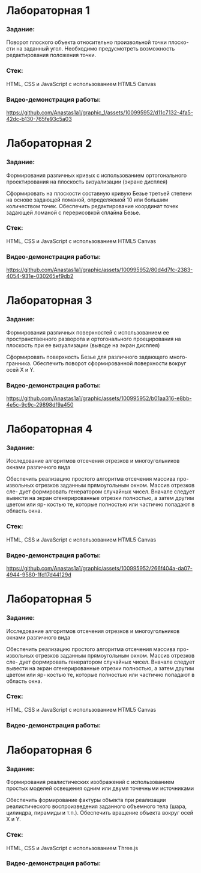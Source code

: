# Лабораторная 1
### Задание: 
Поворот плоского объекта относительно произвольной точки плоско- сти на заданный угол. Необходимо предусмотреть возможность редактирования положения точки.

### Cтек:
HTML, CSS и JavaScript с использованием HTML5 Canvas

### Видео-демонстрация работы:
https://github.com/Anastas1a1/graphic_1/assets/100995952/d11c7132-4fa5-42dc-b130-765fe93c5a03


# Лабораторная 2
### Задание: 
Формирования различных кривых с использованием ортогонального проектирования на плоскость визуализации (экране дисплея)

Сформировать на плоскости составную кривую Безье третьей степени на основе задающей ломаной, определяемой 10 или большим количеством точек. Обеспечить редактирование координат точек задающей ломаной с перерисовкой сплайна Безье.

### Cтек:
HTML, CSS и JavaScript с использованием HTML5 Canvas

### Видео-демонстрация работы:
https://github.com/Anastas1a1/graphic/assets/100995952/80d4d7fc-2383-4054-931e-030265ef9db2


# Лабораторная 3
### Задание: 
Формирования различных поверхностей с использованием ее пространственного разворота и ортогонального проецирования на плоскость при ее визуализации (выводе на экран дисплея)

Сформировать поверхность Безье для различного задающего много- гранника. Обеспечить поворот сформированной поверхности вокруг осей X и Y.

### Видео-демонстрация работы:
https://github.com/Anastas1a1/graphic/assets/100995952/b01aa316-e8bb-4e5c-9c9c-29898df9a450


# Лабораторная 4
### Задание:
Исследование алгоритмов отсечения отрезков и многоугольников окнами различного вида

Обеспечить реализацию простого алгоритма отсечения массива про- извольных отрезков заданным прямоугольным окном. Массив отрезков сле- дует формировать генератором случайных чисел. Вначале следует вывести на экран сгенерированные отрезки полностью, а затем другим цветом или яр- костью те, которые полностью или частично попадают в область окна.

### Cтек:
HTML, CSS и JavaScript с использованием HTML5 Canvas

### Видео-демонстрация работы:
https://github.com/Anastas1a1/graphic/assets/100995952/266f404a-da07-4944-9580-1fd17d44129d


# Лабораторная 5
### Задание:
Исследование алгоритмов отсечения отрезков и многоугольников окнами различного вида

Обеспечить реализацию простого алгоритма отсечения массива про- извольных отрезков заданным прямоугольным окном. Массив отрезков сле- дует формировать генератором случайных чисел. Вначале следует вывести на экран сгенерированные отрезки полностью, а затем другим цветом или яр- костью те, которые полностью или частично попадают в область окна.

### Cтек:
HTML, CSS и JavaScript с использованием HTML5 Canvas

### Видео-демонстрация работы:



# Лабораторная 6
### Задание:
Формирования реалистических изображений с использованием простых моделей освещения одним или двумя точечными источниками

Обеспечить формирование фактуры объекта при реализации реалистического воспроизведения заданного объемного тела (шара, цилиндра, пирамиды и т.п.). Обеспечить вращение объекта вокруг осей Х и Y.

### Cтек:
HTML, CSS и JavaScript с использованием Three.js

### Видео-демонстрация работы:


